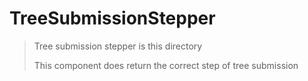# TreeSubmissionStepper

> Tree submission stepper is this directory
> 
> This component does return the correct step of tree submission
